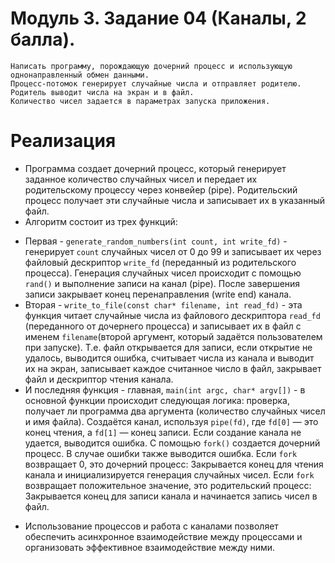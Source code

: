 # Модуль 3. Задание 04 (Каналы, 2 балла).
    Написать программу, порождающую дочерний процесс и использующую однонаправленный обмен данными.
    Процесс-потомок генерирует случайные числа и отправляет родителю.
    Родитель выводит числа на экран и в файл.
    Количество чисел задается в параметрах запуска приложения.

# Реализация
-   Программа создает дочерний процесс, который генерирует заданное количество случайных чисел и передает их родительскому процессу через конвейер (pipe). Родительский процесс получает эти случайные числа и записывает их в указанный файл.
-   Алгоритм состоит из трех функций:
*   Первая - `generate_random_numbers(int count, int write_fd)` - генерирует `count` случайных чисел от 0 до 99 и записывает их через файловый дескриптор `write_fd` (переданный из родительского процесса). Генерация случайных чисел происходит с помощью `rand()` и выполнение записи на канал (pipe). После завершения записи закрывает конец перенаправления (write end) канала.
*   Вторая - `write_to_file(const char* filename, int read_fd)` - эта функция читает случайные числа из файлового дескриптора `read_fd` (переданного от дочернего процесса) и записывает их в файл с именем `filename`(второй аргумент, который задаётся пользователем при запуске). Т.е. файл открывается для записи, если открытие не удалось, выводится ошибка, считывает числа из канала и выводит их на экран, записывает каждое считанное число в файл, закрывает файл и дескриптор чтения канала.
*   И последняя функция - главная, `main(int argc, char* argv[])` - в основной функции происходит следующая логика: проверка, получает ли программа два аргумента (количество случайных чисел и имя файла). Создаётся канал, используя `pipe(fd)`, где `fd[0]` — это конец чтения, а `fd[1]` — конец записи. Если создание канала не удается, выводится ошибка. С помощью `fork()` создается дочерний процесс. В случае ошибки также выводится ошибка. Если `fork` возвращает 0, это дочерний процесс: Закрывается конец для чтения канала и инициализируется генерация случайных чисел. Если `fork` возвращает положительное значение, это родительский процесс: Закрывается конец для записи канала и начинается запись чисел в файл.
-   Использование процессов и работа с каналами позволяет обеспечить асинхронное взаимодействие между процессами и организовать эффективное взаимодействие между ними.